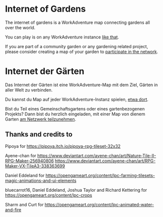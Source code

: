 # Internet of Gardens
The internet of gardens is a WorkAdventure map connecting gardens all over the world.

You can play is on any WorkAdventure instance [like that](https://play.workadventu.re/_/global/c0c0bird.github.io/internet-of-gardens/main.json).

If you are part of a community garden or any gardening related project, please consider creating a map of your garden to [participate in the network](docs/how-to-join).

# Internet der Gärten
Das Internet der Gärten ist eine WorkAdventure-Map mit dem Ziel, Gärten in aller Welt zu verbinden.

Du kannst du Map auf jeder WorkAdventure-Instanz spielen, [etwa dort](https://play.workadventu.re/_/global/c0c0bird.github.io/internet-of-gardens/main.json).

Bist du Teil eines Gemeinschaftsgartens oder eines gartenbezogenen Projekts? Dann bist du herzlich eingeladen, mit einer Map von dienem Garten [am Netzwerk teilzunehmen](docs/how-to-join).

## Thanks and credits to

Pipoya for
https://pipoya.itch.io/pipoya-rpg-tileset-32x32

Ayene-chan for
https://www.deviantart.com/ayene-chan/art/Nature-Tile-II-RPG-Maker-256940806
https://www.deviantart.com/ayene-chan/art/RPG-Maker-VX-TileA3-338363699

Daniel Eddeland for
https://opengameart.org/content/lpc-farming-tilesets-magic-animations-and-ui-elements

bluecarrot16, Daniel Eddeland, Joshua Taylor and Richard Kettering for
https://opengameart.org/content/lpc-crops

Sharm and Curt for
https://opengameart.org/content/lpc-animated-water-and-fire

